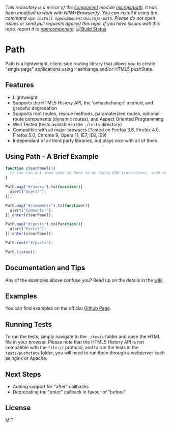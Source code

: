 *This repository is a mirror of the [component](http://component.io) module [microjs/path](http://github.com/microjs/path). It has been modified to work with NPM+Browserify. You can install it using the command `npm install npmcomponent/microjs-path`. Please do not open issues or send pull requests against this repo. If you have issues with this repo, report it to [npmcomponent](https://github.com/airportyh/npmcomponent).*
[![Build Status](https://secure.travis-ci.org/microjs/path.png?branch=master)](https://travis-ci.org/microjs/path)
# Path

Path is a lightweight, client-side routing library that allows you to create "single page" applications using Hashbangs and/or HTML5 pushState.

## Features

* Lightweight
* Supports the HTML5 History API, the 'onhashchange' method, and graceful degredation
* Supports root routes, rescue methods, paramaterized routes, optional route components (dynamic routes), and Aspect Oriented Programming
* Well Tested (tests available in the `./tests` directory)
* Compatible with all major browsers (Tested on Firefox 3.6, Firefox 4.0, Firefox 5.0, Chrome 9, Opera 11, IE7, IE8, IE9)
* Independant of all third party libraries, but plays nice with all of them

## Using Path - A Brief Example

```javascript
function clearPanel(){
  // You can put some code in here to do fancy DOM transitions, such as fade-out or slide-in.
}

Path.map("#/users").to(function(){
  alert("Users!");
});

Path.map("#/comments").to(function(){
  alert("Comments!");
}).enter(clearPanel);

Path.map("#/posts").to(function(){
  alert("Posts!");
}).enter(clearPanel);

Path.root("#/posts");

Path.listen();
```

## Documentation and Tips

Any of the examples above confuse you?  Read up on the details in the [wiki](https://github.com/mtrpcic/pathjs/wiki).

## Examples

You can find examples on the official [Github Page](http://mtrpcic.github.com/pathjs).

## Running Tests

To run the tests, simply navigate to the `./tests` folder and open the HTML file in your browser.  Please note that the HTML5 History API is not compatible with the `file://` protocol, and to run the tests in the `tests/pushstate` folder, you will need to run them through a webserver such as nginx or Apache.

## Next Steps

* Adding support for "after" callbacks
* Deprecating the "enter" callback in favour of "before"

## License

  MIT
